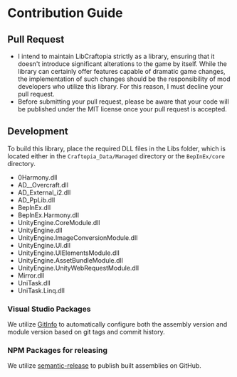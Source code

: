 
# Contribution Guide

## Pull Request

- I intend to maintain LibCraftopia strictly as a library, ensuring that it doesn't introduce significant alterations to the game by itself. While the library can certainly offer features capable of dramatic game changes, the implementation of such changes should be the responsibility of mod developers who utilize this library. For this reason, I must decline your pull request.
- Before submitting your pull request, please be aware that your code will be published under the MIT license once your pull request is accepted.


## Development

To build this library, place the required DLL files in the Libs folder, which is located either in the `Craftopia_Data/Managed` directory or the `BepInEx/core` directory.
- 0Harmony.dll
- AD__Overcraft.dll
- AD_External_i2.dll
- AD_PpLib.dll
- BeplnEx.dll
- BeplnEx.Harmony.dll
- UnityEngine.CoreModule.dll
- UnityEngine.dll
- UnityEngine.ImageConversionModule.dll
- UnityEngine.UI.dll
- UnityEngine.UIElementsModule.dll
- UnityEngine.AssetBundleModule.dll
- UnityEngine.UnityWebRequestModule.dll
- Mirror.dll
- UniTask.dll
- UniTask.Linq.dll

### Visual Studio Packages
We utilize [GitInfo](https://www.nuget.org/packages/GitInfo/) to automatically configure both the assembly version and module version based on git tags and commit history.

### NPM Packages for releasing

We utilize [semantic-release](https://github.com/semantic-release/semantic-release) to publish built assemblies on GitHub.
